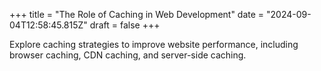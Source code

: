 +++
title = "The Role of Caching in Web Development"
date = "2024-09-04T12:58:45.815Z"
draft = false
+++

Explore caching strategies to improve website performance, including browser caching, CDN caching, and server-side caching.
        